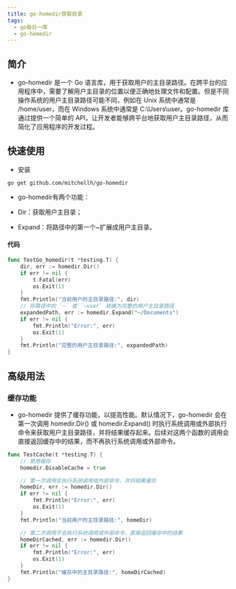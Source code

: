 ```yaml
---
title: go-homedir获取目录
tags:
  - go每日一库
  - go-homedir
---
```

## 简介

- go-homedir 是一个 Go 语言库，用于获取用户的主目录路径。在跨平台的应用程序中，需要了解用户主目录的位置以便正确地处理文件和配置。但是不同操作系统的用户主目录路径可能不同，例如在 Unix 系统中通常是 /home/user，而在 Windows 系统中通常是 C:\Users\user。go-homedir 库通过提供一个简单的 API，让开发者能够跨平台地获取用户主目录路径，从而简化了应用程序的开发过程。

## 快速使用

- 安装

```shell
go get github.com/mitchellh/go-homedir
```

- go-homedir有两个功能：

- Dir：获取用户主目录；
- Expand：将路径中的第一个~扩展成用户主目录。

#### 代码

```go
func TestGo_homedir(t *testing.T) {
	dir, err := homedir.Dir()
	if err != nil {
		t.Fatal(err)
		os.Exit(1)
	}
	fmt.Println("当前用户的主目录路径:", dir)
	// 将路径中的 `~` 或 `~user` 转换为完整的用户主目录路径
	expandedPath, err := homedir.Expand("~/Documents")
	if err != nil {
		fmt.Println("Error:", err)
		os.Exit(1)
	}
	fmt.Println("完整的用户主目录路径:", expandedPath)
}
```

## 高级用法

### 缓存功能

- go-homedir 提供了缓存功能，以提高性能。默认情况下，go-homedir 会在第一次调用 homedir.Dir() 或 homedir.Expand() 时执行系统调用或外部执行命令来获取用户主目录路径，并将结果缓存起来。后续对这两个函数的调用会直接返回缓存中的结果，而不再执行系统调用或外部命令。

```go
func TestCache(t *testing.T) {
	// 禁用缓存
	homedir.DisableCache = true

	// 第一次调用会执行系统调用或外部命令，并将结果缓存
	homeDir, err := homedir.Dir()
	if err != nil {
		fmt.Println("Error:", err)
		os.Exit(1)
	}
	fmt.Println("当前用户的主目录路径:", homeDir)

	// 第二次调用不会执行系统调用或外部命令，直接返回缓存中的结果
	homeDirCached, err := homedir.Dir()
	if err != nil {
		fmt.Println("Error:", err)
		os.Exit(1)
	}
	fmt.Println("缓存中的主目录路径:", homeDirCached)
}
```






